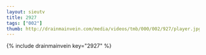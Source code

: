 ```yaml
--- 
layout: sieutv
title: 2927
tags: ["002"]
thumb: http://drainmainvein.com/media/videos/tmb/000/002/927/player.jpg
---
```

{% include drainmainvein key="2927" %} 
